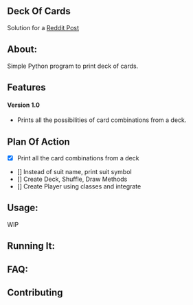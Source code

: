 ## Deck Of Cards
Solution for a [Reddit Post](https://www.reddit.com/r/beginnerprojects/comments/45fmoa/print_a_deck_of_cards)

## About:
Simple Python program to print deck of cards.

## Features

#### Version 1.0
* Prints all the possibilities of card combinations from a deck.

## Plan Of Action
* [x] Print all the card combinations from a deck
* [] Instead of suit name, print suit symbol
* [] Create Deck, Shuffle, Draw Methods
* [] Create Player using classes and integrate

## Usage:
WIP

## Running It:

## FAQ:

## Contributing
